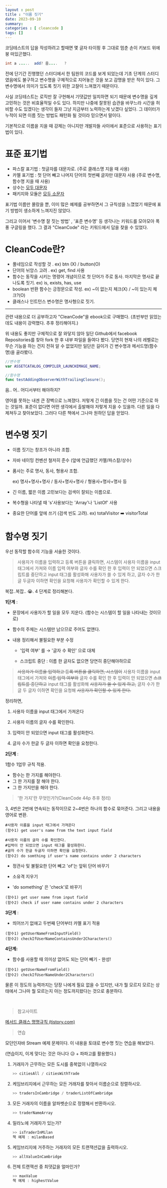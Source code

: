 ```yaml
---
layout : post
title : "이름 짓기"
date: 2023-09-10
summary:
categories : [ cleancode ]
tags: []
---
```



코딩테스트의 답을 작성하려고 할때면 몇 글자 타이핑 후 그대로 멈춘 손이 키보드 위에 붕 떠있곤했다.

```java
int a .....  add? 음....   ?
```

전에 단기간 진행했던 스터디에서 한 팀원의 코드를 보게 되었는데 기초 단계의 스터디였음에도 불구하고 변수명을 구체적으로 지어놓은 것을 보고 감명을 받은 적이 있다.  그 변수명에서 의미가 있도록 짓기 위한 고찰이 느껴졌기 때문이다.  

사실 코딩테스트는 로직만 잘 구현해서 기댓값만 일치하면 되기 때문에 변수명을 깊게 고민하는 것은 비효율적일 수도 있다. 하지만 나중에 잘못된 습관을 바꾸느라 시간을 허비할 수도 있겠다는 생각이 들자 그냥 지금부터 노력하는게 낫겠다 싶었다. 그 데이터가 누적이 되면 이름 짓는 방법도 패턴화 될 것이라 믿으면서 말이다. 

기본적으로 이름을 지을 때 강제는 아니지만 개발자들 사이에서 표준으로 사용하는 표기법이 있다. 

# 표준 표기법

* 파스칼 표기법 : 첫글자를 대문자로.  (주로 클래스명 지을 때 사용)
* 카멜 표기법 : 첫 단어 빼고 나머지 단어의 첫번째 글자만 대문자 사용
  (주로 변수명, 함수명 지을 때 사용)
* 상수는 <u>모두 대문자</u>
* 패키지와 모듈은 <u>모두 소문자</u>

표기법 이름만 몰랐을 뿐, 이미 많은 예제를 공부하면서 그 규칙성을 느꼈었기 때문에 표기 방법이 생소하게 느껴지진 않았다. 

그리고 이어서 '변수명 잘 짓는 방법' , '표준 변수명' 등 생각나는 키워드를 모아모아 폭풍 구글링을 했다. 그 결과  "CleanCode" 라는 키워드에서 답을 찾을 수 있었다.

# CleanCode란?

+ 풀네임으로 작성할 것 .  ex) btn (X) /  button(O) 
+ 단어의 뉘앙스 고려 .  ex) get, find 사용
+ 함수는 동작을 시키는 명령어 개념이므로 첫 단어가 주로 동사. 마지막은 명사로 끝나도록 짓기.   ex) is, exists, has, use
+ boolean 반환 함수는 긍정문으로 작성.   ex)  ~이 없는지 체크(X) / ~이 있는지 체크?(O)
+ 클래스나 인트턴스 변수명은 명사형으로 짓기.

<hr>

관련 내용으로 더 공부하고자 "CleanCode"을 ebook으로 구매했다.  (초반부만 읽었는데도 내용이 강력했다. 추후 정리해야지.)

위 내용도 좋지만 구체적으로 잘 와닿지 않아 일단 Github에서 facebook Repositories를 찾아  fork 한 후 내부 파일을 들여다 봤다. 당연히 현재 나의 레벨로는 무슨 기능을 하는 건지 전혀 알 수 없었지만 일단은 길이가 긴 변수명과 메서드명(함수명)을 골라봤다.

```swift
//변수명
var ASSETCATALOG_COMPILER_LAUNCHIMAGE_NAME;

//함수명
func testAddingObserverWithTrailingClosure();
```

음.. 어.. 어디서부터 해야하지? 

영어를 못하는 내겐 큰 장벽으로 느껴졌다. 저렇게 긴 이름을 짓는 건 어떤 기준으로 하는 것일까. 표준이 없다면 어떤 생각에서 출발해야 저렇게 지을 수 있을까. 다른 일을 다 제쳐두고 찾아보았다. 그러다 다른 책에서 그나마 원하던 답을 얻었다.  



# 변수명 짓기

+ 이름 짓기는 창조가 아니라 조합. 

+ 자바 네이밍 컨벤션 철저히 준수 (앞에 언급했던 카멜/파스칼/상수)

+ 품사는 주로 명사, 동사, 형용사 조합.

  ex) 명사+명사+명사 / 동사+명사+명사 / 형용사+명사+명사  등

+ 긴 이름, 짧은 이름 고민보다는 검색이 잘되는 이름으로.

+ 복수형을 나타낼 때 's'사용보다는 'Array'나 'ListOf' 사용

+ 중요한 단어를 앞에 쓰기 (검색 빈도 고려).
  ex) totalVisitor ➡️ visitorTotal

  

# 함수명 짓기

우선 동작할 함수의 기능을 서술한 것이다.

> 사용자가 이름을 입력하고 등록 버튼을 클릭하면, 시스템이 사용자 이름을 input 태그에서 가져와 이름 입력 여부와 글자 수를 확인 한 후 입력이 안 되었으면 스크립트를 중단하고 input 태그를 활성화해 사용자가 쓸 수 있게 하고, 글자 수가 한글 두글자 이하면 확인을 요청해 사용자가 확인할 수 있게 한다.

복잡..복잡.. 😭.   4 단계로 정리해본다.

**1단계** :

* 문장에서 사용자가 할 일을 모두 지운다. (함수는 시스템이 할 일을 나타내는 것이므로)

* 함수의 주체는 시스템만 남으므로 주어도 없앤다.

* 내용 정리해서 불필요한 부분 수정

  + '입력 여부'  를  → '글자 수 확인' 으로 대체
  
  + 스크립트 중단 : 이름 한 글자도 없으면 당연히 중단해야하므로

>  ~~사용자가 이름을 입력하고 등록 버튼을 클릭하면, 시스템이~~ 사용자 이름을 input 태그에서 가져와 ~~이름 입력 여부와~~ 글자 수를 확인 한 후 입력이 안 되었으면 ~~스크립트를 중단하고~~ input 태그를 활성화해 ~~사용자가 쓸 수 있게 하고,~~ 글자 수가 한글 두 글자 이하면 확인을 요청해 ~~사용자가 확인할 수 있게 한다.~~

정리하면,

1. 사용자 이름을 input 태그에서 가져온다

2. 사용자 이름의 글자 수를 확인한다.

3. 입력이 안 되었으면 input 태그를 활성화한다.

4. 글자 수가 한글 두 글자 이하면 확인을 요청한다.

**2단계** : 

1함수 1업무 규칙 적용.

* 함수는 한 가지를 해야한다.
* 그 한 가지를 잘 해야 한다.
* 그 한 가지만을 해야 한다.

> '한 가지'란 무엇인가?(CleanCode  44p 추후 정리)

 3, 4번은 2번에 연속되는 동작이므로 2~4번은 하나의 함수로 묶어준다. 그리고  내용을 영어로 변환.

```
#사용자 이름을 input 태그에서 가져온다
(함수1) get user's name from the text input field

#사용자 이름의 글자 수를 확인한다.
#입력이 안 되었으면 input 태그를 활성화한다.
#글자 수가 한글 두글자 이하면 확인을 요청한다.
(함수2) do somthing if user's name contains under 2 characters 
```

* 정관사 및 불필요한 단어 빼고 'of'는 앞뒤 단어 바꾸기

* 소유격 지우기

* 'do something'  은 'check'로 바꾸기

  

```
(함수1) get user name from input field 
(함수2) check if user name contains under 2 characters 
```

**3단계** :

* 띄어쓰기 없애고 두번째 단어부터 카멜 표기 적용

```
(함수1) getUserNameFromInputField() 
(함수2) checkIfUserNameContainsUnder2Characters() 
```

**4단계:**

* 함수를 사용할 때 의미상 없어도 되는 단어 빼기 - 완성!

```
(함수1) getUserNameFromField() 
(함수2) checkIfUserNameUnder2Characters() 
```



물론 이 정도의 능력까지는 당장 나에게 필요 없을 수 있지만, 내가 뭘 모르지 모르는 상태에서 그나마 뭘 모르는지 아는 정도까지왔다는 것으로 충분하다.

<br>

> 참고사이트

[메서드,클래스 명명규칙 (tistory.com)](https://codediver.tistory.com/5) 




> 연습

모던인자바 Stream 예제 문제이다. 
이 내용을 토대로 변수명 짓는 연습을 해보았다. 

(연습이지, 이게 맞다는 것은 아니다 😥 + 파파고를 활용했다.)

1. 거래자가 근무하는 모든 도시를 중복없이 나열하시오
   ```java
   >> citiesAll / citiesWithTrade
   ```
   
2. 케임브리지에서 근무하는 모든 거래자를 찾아서 이름순으로 정렬하시오.

   ```java
   >> tradersInCambridge / traderListOfCambridge
   ```

3. 모든 거래자의 이름을 알파벳순으로 정렬해서 반환하시오.
   ```java
   >> traderNameArray
   ```

4. 밀라노에 거래자가 있는가?
   ```java
   >> isTraderInMilan
   책 예제 : milanBased
   ```

5. 케임브리지에 거주하는 거래자의 모든 트랜잭션값을 출력하시오.
   ```java
   >> allValueInCambridge
   ```

6. 전체 트랜잭션 중 최댓값을 얼마인가?
   ```java
   >> maxValue 
   책 예제 : highestValue
   ```

   
